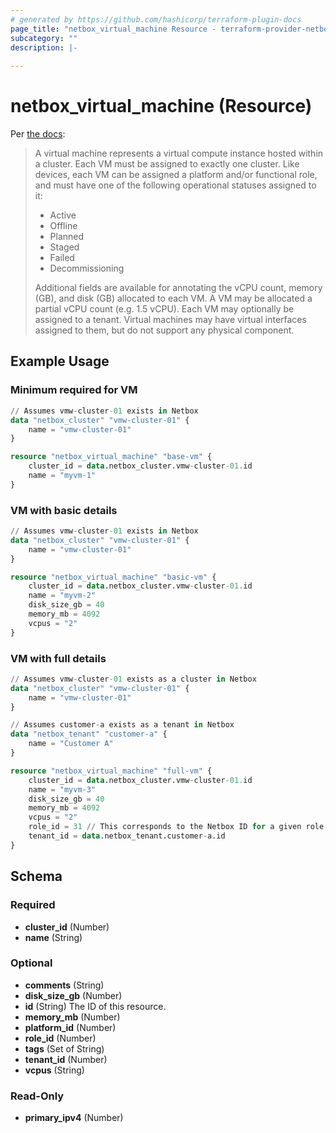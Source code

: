 ```yaml
---
# generated by https://github.com/hashicorp/terraform-plugin-docs
page_title: "netbox_virtual_machine Resource - terraform-provider-netbox"
subcategory: ""
description: |-
  
---
```


# netbox_virtual_machine (Resource)

Per [the docs](https://netbox.readthedocs.io/en/stable/core-functionality/virtualization/):

> A virtual machine represents a virtual compute instance hosted within a cluster. Each VM must be assigned to exactly one cluster.
> Like devices, each VM can be assigned a platform and/or functional role, and must have one of the following operational statuses assigned to it:
> 
> - Active
> - Offline
> - Planned
> - Staged
> - Failed
> - Decommissioning
> 
> Additional fields are available for annotating the vCPU count, memory (GB), and disk (GB) allocated to each VM. A VM may be allocated a partial vCPU count (e.g. 1.5 vCPU).
> Each VM may optionally be assigned to a tenant. Virtual machines may have virtual interfaces assigned to them, but do not support any physical component.


## Example Usage

### Minimum required for VM
```terraform
// Assumes vmw-cluster-01 exists in Netbox
data "netbox_cluster" "vmw-cluster-01" {
    name = "vmw-cluster-01"
}

resource "netbox_virtual_machine" "base-vm" {
    cluster_id = data.netbox_cluster.vmw-cluster-01.id
    name = "myvm-1"
}
```

### VM with basic details
```terraform
// Assumes vmw-cluster-01 exists in Netbox
data "netbox_cluster" "vmw-cluster-01" {
    name = "vmw-cluster-01"
}

resource "netbox_virtual_machine" "basic-vm" {
    cluster_id = data.netbox_cluster.vmw-cluster-01.id
    name = "myvm-2"
    disk_size_gb = 40
    memory_mb = 4092
    vcpus = "2"
}
```

### VM with full details

```terraform
// Assumes vmw-cluster-01 exists as a cluster in Netbox
data "netbox_cluster" "vmw-cluster-01" {
    name = "vmw-cluster-01"
}

// Assumes customer-a exists as a tenant in Netbox
data "netbox_tenant" "customer-a" {
    name = "Customer A"
}

resource "netbox_virtual_machine" "full-vm" {
    cluster_id = data.netbox_cluster.vmw-cluster-01.id
    name = "myvm-3"
    disk_size_gb = 40
    memory_mb = 4092
    vcpus = "2"
    role_id = 31 // This corresponds to the Netbox ID for a given role
    tenant_id = data.netbox_tenant.customer-a.id
}
```


<!-- schema generated by tfplugindocs -->
## Schema

### Required

- **cluster_id** (Number)
- **name** (String)

### Optional

- **comments** (String)
- **disk_size_gb** (Number)
- **id** (String) The ID of this resource.
- **memory_mb** (Number)
- **platform_id** (Number)
- **role_id** (Number)
- **tags** (Set of String)
- **tenant_id** (Number)
- **vcpus** (String)

### Read-Only

- **primary_ipv4** (Number)


